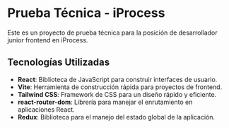 # Prueba Técnica - iProcess

Este es un proyecto de prueba técnica para la posición de desarrollador junior frontend en iProcess.

## Tecnologías Utilizadas

- **React**: Biblioteca de JavaScript para construir interfaces de usuario.
- **Vite**: Herramienta de construcción rápida para proyectos de frontend.
- **Tailwind CSS**: Framework de CSS para un diseño rápido y eficiente.
- **react-router-dom**: Librería para manejar el enrutamiento en aplicaciones React.
- **Redux**: Biblioteca para el manejo del estado global de la aplicación.
